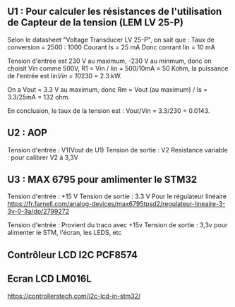 ## U1 : Pour calculer les résistances de l'utilisation de Capteur de la tension (LEM LV 25-P) 

Selon le datasheet "Voltage Transducer LV 25-P", on sait que :
Taux de conversion = 2500 : 1000
Courant Is = 25 mA
Donc conrant Iin = 10 mA

Tension d'entrée est 230 V au maximum, -230 V au minmum, donc on choisit Vin comme 500V, R1 = Vin  / Iin = 500/10mA = 50 Kohm, la puissance de l'entrée est Iin*Vin = 10*230 = 2.3 kW.

On a Vout = 3.3 V au maximum, donc Rm = Vout (au maximum) / Is = 3.3/25mA = 132 ohm.

En conclusion, le taux de la tension est : Vout/Vin = 3.3/230 = 0.0143.  

## U2 : AOP
Tension d'entrée : V1(Vout de U1)
Tension de sortie : V2
Resistance variable : pour calibrer V2 à 3,3V  

## U3 : MAX 6795 pour amlimenter le STM32
Tension d'entrée : +15 V
Tension de sortie : 3.3 V
Pour le régulateur linéaire
https://fr.farnell.com/analog-devices/max6795tpsd2/regulateur-lineaire-3-3v-0-3a/dp/2799272


Tension d'entrée : Provient du traco avec +15v
Tension de sortie : 3,3v pour alimenter le STM, l'écran, les LEDS, etc

## Contrôleur LCD I2C PCF8574 

## Ecran LCD LM016L

https://controllerstech.com/i2c-lcd-in-stm32/



